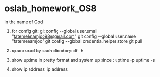 # oslab_homework_OS8
  in the name of God

1. for config git:
 git config --global user.email "fatemehnamjoo98@gmail.com"
git config --global user.name "fatemenamjoo"
git config --global credential.helper store
git pull

2. space used by each directory: df -h
3. show uptime in pretty format and system up since :
uptime -p
uptime -s
4. show ip address: ip address
